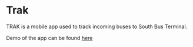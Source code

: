 # Trak
TRAK is a mobile app used to track incoming buses to South Bus Terminal.

Demo of the app can be found [here](https://drive.google.com/file/d/1W5hhpBueXgzCsesGINOPuP789e6pTNiD/view?usp=sharing)
